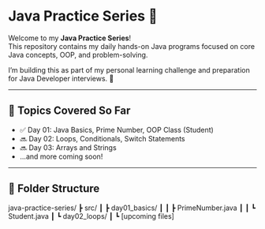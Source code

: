 # Java Practice Series 🚀

Welcome to my **Java Practice Series**!  
This repository contains my daily hands-on Java programs focused on core Java concepts, OOP, and problem-solving.

I’m building this as part of my personal learning challenge and preparation for Java Developer interviews. 💪

---

## 📘 Topics Covered So Far

- ✅ Day 01: Java Basics, Prime Number, OOP Class (Student)
- 🔜 Day 02: Loops, Conditionals, Switch Statements
- 🔜 Day 03: Arrays and Strings
- ...and more coming soon!

---

## 📂 Folder Structure
java-practice-series/
┣ src/
┃ ┣ day01_basics/
┃ ┃ ┣ PrimeNumber.java
┃ ┃ ┗ Student.java
┃ ┗ day02_loops/
┃ ┗ [upcoming files]
